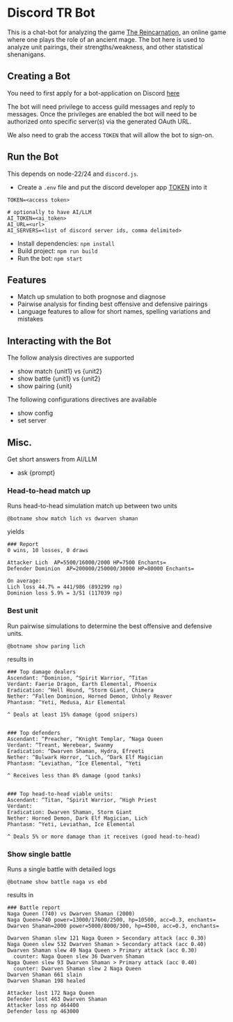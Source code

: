 # Discord TR Bot
This is a chat-bot for analyzing the game [The Reincarnation](https://www.the-reincarnation.com/about.php), an online game where one plays the role of an ancient mage. The bot here is used to analyze unit pairings, their strengths/weakness, and other statistical shenanigans.


## Creating a Bot
You need to first apply for a bot-application on Discord [here](https://discord.com/developers/applications)

The bot will need privilege to access guild messages and reply to messages. Once the privileges are enabled the bot will need to be authorized onto specific server(s) via the generated OAuth URL.

We also need to grab the access `TOKEN` that will allow the bot to sign-on.

## Run the Bot
This depends on node-22/24 and `discord.js`. 
- Create a `.env` file and put the discord developer app [TOKEN](https://discordjs.guide/preparations/setting-up-a-bot-application.html#what-is-a-token-anyway) into it

```
TOKEN=<access token>

# optionally to have AI/LLM
AI_TOKEN=<ai_token>
AI_URL=<url>
AI_SERVERS=<list of discord server ids, comma delimited>
```

- Install dependencies: `npm install`
- Build project: `npm run build`
- Run the bot: `npm start`

## Features
- Match up smulation to both prognose and diagnose 
- Pairwise analysis for finding best offensive and defensive pairings
- Language features to allow for short names, spelling variations and mistakes


## Interacting with the Bot
The follow analysis directives are supported
- show match {unit1} vs {unit2}
- show battle {unit1} vs {unit2}
- show pairing {unit}

The following configurations directives are available
- show config
- set server

## Misc.
Get short answers from AI/LLM
- ask {prompt} 



### Head-to-head match up
Runs head-to-head simulation match up between two units

```
@botname show match lich vs dwarven shaman
```

yields

```
### Report
0 wins, 10 losses, 0 draws

Attacker Lich  AP=5500/16000/2000 HP=7500 Enchants=
Defender Dominion  AP=200000/250000/30000 HP=80000 Enchants=

On average:
Lich loss 44.7% = 441/986 (893299 np)
Dominion loss 5.9% = 3/51 (117039 np)
```


### Best unit
Run pairwise simulations to determine the best offensive and defensive units.

```
@botname show paring lich
```

results in

```
### Top damage dealers 
Ascendant: ^Dominion, ^Spirit Warrior, ^Titan
Verdant: Faerie Dragon, Earth Elemental, Phoenix
Eradication: ^Hell Hound, ^Storm Giant, Chimera
Nether: ^Fallen Dominion, Horned Demon, Unholy Reaver
Phantasm: ^Yeti, Medusa, Air Elemental

^ Deals at least 15% damage (good snipers)


### Top defenders 
Ascendant: ^Preacher, ^Knight Templar, ^Naga Queen
Verdant: ^Treant, Werebear, Swanmy
Eradication: ^Dwarven Shaman, Hydra, Efreeti
Nether: ^Bulwark Horror, ^Lich, ^Dark Elf Magician
Phantasm: ^Leviathan, ^Ice Elemental, ^Yeti

^ Receives less than 8% damage (good tanks)


### Top head-to-head viable units:
Ascendant: ^Titan, ^Spirit Warrior, ^High Priest
Verdant: 
Eradication: Dwarven Shaman, Storm Giant
Nether: Horned Demon, Dark Elf Magician, Lich
Phantasm: ^Yeti, Leviathan, Ice Elemental

^ Deals 5% or more damage than it receives (good head-to-head)
```


### Show single battle
Runs a single battle with detailed logs

```
@botname show battle naga vs ebd
```

results in

```
### Battle report 
Naga Queen (740) vs Dwarven Shaman (2000)
Naga Queen=740 power=13000/17600/2500, hp=10500, acc=0.3, enchants=
Dwarven Shaman=2000 power=5000/8000/300, hp=4500, acc=0.3, enchants=

Dwarven Shaman slew 121 Naga Queen > Secondary attack (acc 0.30)
Naga Queen slew 532 Dwarven Shaman > Secondary attack (acc 0.40)
Dwarven Shaman slew 49 Naga Queen > Primary attack (acc 0.30)
  counter: Naga Queen slew 36 Dwarven Shaman
Naga Queen slew 93 Dwarven Shaman > Primary attack (acc 0.40)
  counter: Dwarven Shaman slew 2 Naga Queen
Dwarven Shaman 661 slain
Dwarven Shaman 198 healed

Attacker lost 172 Naga Queen
Defender lost 463 Dwarven Shaman
Attacker loss np 464400
Defender loss np 463000
```
